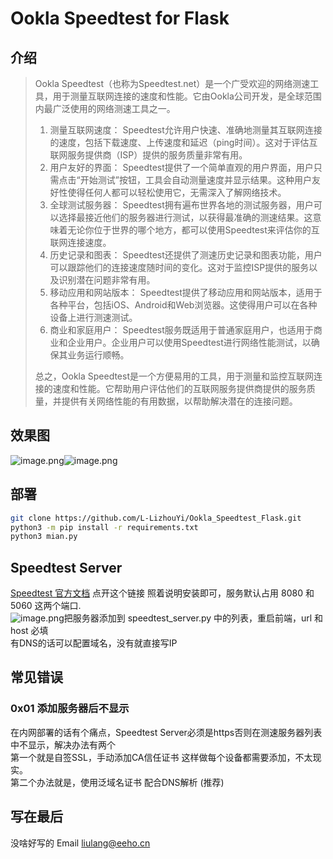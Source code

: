 # Ookla Speedtest for Flask

## 介绍
> Ookla Speedtest（也称为Speedtest.net）是一个广受欢迎的网络测速工具，用于测量互联网连接的速度和性能。它由Ookla公司开发，是全球范围内最广泛使用的网络测速工具之一。
> 
> 1. 测量互联网速度： Speedtest允许用户快速、准确地测量其互联网连接的速度，包括下载速度、上传速度和延迟（ping时间）。这对于评估互联网服务提供商（ISP）提供的服务质量非常有用。
> 2. 用户友好的界面： Speedtest提供了一个简单直观的用户界面，用户只需点击“开始测试”按钮，工具会自动测量速度并显示结果。这种用户友好性使得任何人都可以轻松使用它，无需深入了解网络技术。
> 3. 全球测试服务器： Speedtest拥有遍布世界各地的测试服务器，用户可以选择最接近他们的服务器进行测试，以获得最准确的测速结果。这意味着无论你位于世界的哪个地方，都可以使用Speedtest来评估你的互联网连接速度。
> 4. 历史记录和图表： Speedtest还提供了测速历史记录和图表功能，用户可以跟踪他们的连接速度随时间的变化。这对于监控ISP提供的服务以及识别潜在问题非常有用。
> 5. 移动应用和网站版本： Speedtest提供了移动应用和网站版本，适用于各种平台，包括iOS、Android和Web浏览器。这使得用户可以在各种设备上进行测速测试。
> 6. 商业和家庭用户： Speedtest服务既适用于普通家庭用户，也适用于商业和企业用户。企业用户可以使用Speedtest进行网络性能测试，以确保其业务运行顺畅。
> 
> 总之，Ookla Speedtest是一个方便易用的工具，用于测量和监控互联网连接的速度和性能。它帮助用户评估他们的互联网服务提供商提供的服务质量，并提供有关网络性能的有用数据，以帮助解决潜在的连接问题。



## 效果图
![image.png](https://cdn.nlark.com/yuque/0/2023/png/28988047/1694080900878-605f352f-d86e-4f92-8c31-7345016c8c90.png#averageHue=%23fefefe&clientId=u26744b90-b7a7-4&from=paste&height=976&id=u6dfdff53&originHeight=976&originWidth=1789&originalType=binary&ratio=1&rotation=0&showTitle=false&size=73316&status=done&style=none&taskId=ua3cb5334-0ee2-4465-aebb-9cdc4050bb7&title=&width=1789)![image.png](https://cdn.nlark.com/yuque/0/2023/png/28988047/1694080937058-6c303b7e-9082-48e8-8cf4-f41093c74f0d.png#averageHue=%23b1a68f&clientId=u26744b90-b7a7-4&from=paste&height=980&id=uc47f6b3c&originHeight=980&originWidth=1432&originalType=binary&ratio=1&rotation=0&showTitle=false&size=203922&status=done&style=none&taskId=uffb52799-a93b-4d72-ad63-bedf6189f19&title=&width=1432)


## 部署

```bash
git clone https://github.com/L-LizhouYi/Ookla_Speedtest_Flask.git
python3 -m pip install -r requirements.txt
python3 mian.py
```


## Speedtest Server
[Speedtest 官方文档](https://support.ookla.com/hc/en-us/categories/204419868-Speedtest-Servers) 点开这个链接 照着说明安装即可，服务默认占用 8080 和 5060 这两个端口.<br />![image.png](https://cdn.nlark.com/yuque/0/2023/png/28988047/1694081715138-3657a621-f3bc-4a8c-b014-7652f3214240.png#averageHue=%23fefefd&clientId=u26744b90-b7a7-4&from=paste&height=956&id=ubf50a9ae&originHeight=956&originWidth=1433&originalType=binary&ratio=1&rotation=0&showTitle=false&size=57811&status=done&style=none&taskId=u78951512-26c0-44e8-ba2c-bcf0b073eae&title=&width=1433)把服务器添加到 speedtest_server.py 中的列表，重启前端，url 和 host 必填<br />有DNS的话可以配置域名，没有就直接写IP

## 常见错误

### 0x01 添加服务器后不显示
在内网部署的话有个痛点，Speedtest Server必须是https否则在测速服务器列表中不显示，解决办法有两个<br />第一个就是自签SSL，手动添加CA信任证书 这样做每个设备都需要添加，不太现实。<br />第二个办法就是，使用泛域名证书 配合DNS解析 (推荐)


## 写在最后
没啥好写的 Email liulang@eeho.cn 
